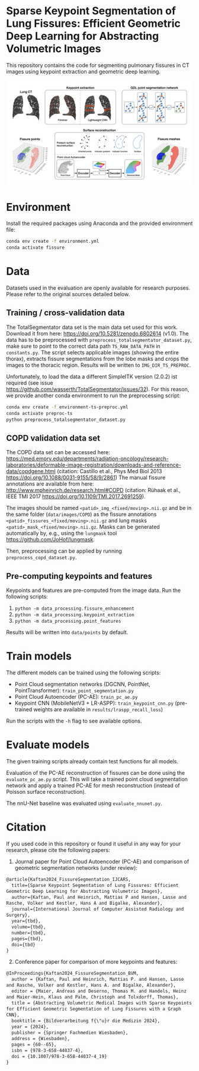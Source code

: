 # Sparse Keypoint Segmentation of Lung Fissures: Efficient Geometric Deep Learning for Abstracting Volumetric Images
This repository contains the code for segmenting pulmonary fissures in CT images using keypoint extraction and geometric deep learning.

![Overview of the pipeline](overview.png)

# Environment
Install the required packages using Anaconda and the provided environment file:
```bash
conda env create -f environment.yml
conda activate fissure
```

# Data
Datasets used in the evaluation are openly available for research purposes. Please refer to the original sources 
detailed below.

## Training / cross-validation data
The TotalSegmentator data set is the main data set used for this work. 
Download it from here: https://doi.org/10.5281/zenodo.6802614 (v1.0).
The data has to be preprocessed with `preprocess_totalsegmentator_dataset.py`, make sure to point to the correct data
path `TS_RAW_DATA_PATH` in `constants.py`. The script selects applicable images (showing the entire thorax), extracts fissure 
segmentations from the lobe masks and crops the images to the thoracic region. Results will be written to 
`IMG_DIR_TS_PREPROC`.

Unfortunately, to load the data a different SimpleITK version (2.0.2) ist required (see issue https://github.com/wasserth/TotalSegmentator/issues/32).
For this reason, we provide another conda environment to run the preprocessing script:
```bash
conda env create -f environment-ts-preproc.yml
conda activate preproc-ts
python preprocess_totalsegmentator_dataset.py
```

## COPD validation data set
The COPD data set can be accessed here: https://med.emory.edu/departments/radiation-oncology/research-laboratories/deformable-image-registration/downloads-and-reference-data/copdgene.html
(citation: Castillo et al., Phys Med Biol 2013 https://doi.org/10.1088/0031-9155/58/9/2861)
The manual fissure annotations are available from here: http://www.mpheinrich.de/research.html#COPD (citation: 
Rühaak et al., IEEE TMI 2017 https://doi.org/10.1109/TMI.2017.2691259).

The images should be named `<patid>_img_<fixed/moving>.nii.gz` and be in the same folder (`data/images/COPD`) as the
fissure annotations `<patid>_fissures_<fixed/moving>.nii.gz` and lung masks `<patid>_mask_<fixed/moving>.nii.gz`.
Masks can be generated automatically by, e.g., using the `lungmask` tool https://github.com/JoHof/lungmask.

Then, preprocessing can be applied by running `preprocess_copd_dataset.py`.

## Pre-computing keypoints and features
Keypoints and features are pre-computed from the image data. Run the following scripts:
1. `python -m data_processing.fissure_enhancement`
2. `python -m data_processing.keypoint_extraction`
3. `python -m data_processing.point_features`

Results will be written into `data/points` by default.

# Train models
The different models can be trained using the following scripts:
- Point Cloud segmentation networks (DGCNN, PointNet, PointTransformer): `train_point_segmentation.py`
- Point Cloud Autoencoder (PC-AE): `train_pc_ae.py`
- Keypoint CNN (MobileNetV3 + LR-ASPP): `train_keypoint_cnn.py` (pre-trained weights are available in `results/lraspp_recall_loss`)

Run the scripts with the `-h` flag to see available options.

# Evaluate models
The given training scripts already contain test functions for all models.

Evaluation of the PC-AE reconstruction of fissures can be done using the `evaluate_pc_ae.py` script. This will take a
trained point cloud segmentation network and apply a trained PC-AE for mesh reconstruction (instead of Poisson surface
reconstruction). 

The nnU-Net baseline was evaluated using `evaluate_nnunet.py`.

# Citation
If you used code in this repository or found it useful in any way for your research, please cite the following papers:

1. Journal paper for Point Cloud Autoencoder (PC-AE) and comparison of geometric segmentation networks (under review):
```
@article{Kaftan2024_FissureSegmentation_IJCARS,
  title={Sparse Keypoint Segmentation of Lung Fissures: Efficient Geometric Deep Learning for Abstracting Volumetric Images},
  author={Kaftan, Paul and Heinrich, Mattias P and Hansen, Lasse and Rasche, Volker and Kestler, Hans A and Bigalke, Alexander},
  journal={International Journal of Computer Assisted Radiology and Surgery},
  year={tbd},
  volume={tbd},
  number={tbd},
  pages={tbd},
  doi={tbd}
}
```

2. Conference paper for comparison of more keypoints and features:
```
@InProceedings{Kaftan2024_FissureSegmentation_BVM,
  author = {Kaftan, Paul and Heinrich, Mattias P. and Hansen, Lasse and Rasche, Volker and Kestler, Hans A. and Bigalke, Alexander},
  editor = {Maier, Andreas and Deserno, Thomas M. and Handels, Heinz and Maier-Hein, Klaus and Palm, Christoph and Tolxdorff, Thomas},
  title = {Abstracting Volumetric Medical Images with Sparse Keypoints for Efficient Geometric Segmentation of Lung Fissures with a Graph CNN},
  booktitle = {Bildverarbeitung f{\"u}r die Medizin 2024},
  year = {2024},
  publisher = {Springer Fachmedien Wiesbaden},
  address = {Wiesbaden},
  pages = {60--65},
  isbn = {978-3-658-44037-4},
  doi = {10.1007/978-3-658-44037-4_19}
}
```
